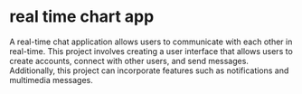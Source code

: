 # real time chart app
 A real-time chat application allows users to communicate with each other in real-time. This project involves creating a user interface that allows users to create accounts, connect with other users, and send messages. Additionally, this project can incorporate features such as notifications and multimedia messages.
